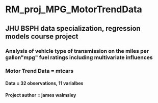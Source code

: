 # RM_proj_MPG_MotorTrendData
## JHU BSPH data specialization, regression models course project
### Analysis of vehicle type of transmission on the miles per gallon"mpg" fuel ratings including multivariate influences
### Motor Trend Data = mtcars
#### Data = 32 observations, 11 varialbes
#### Project author = james walmsley
